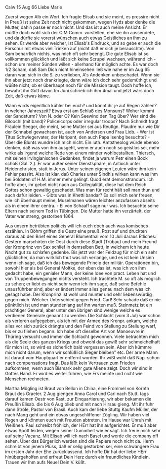  Calw 15 Aug 66
Liebe Marie

Zuerst wegen Alb ein Wort. Ich fragte Elisab und sie meint, es pressire nicht in Preuß ist seine Zeit noch nicht gekommen, wegen Hyds aber denke die Mutter, dahin passe er noch nicht. Und das ist auch meine Ansicht. Er müßte doch wohl sich der C M Comm. vorstellen, ehe sie ihn aussendete, und da dürfte sie vorerst wünschen auch etwas Geistliches an ihm zu sehen. Er werde aber weicher, ist Elisab's Eindruck, und so gebe er auch die Forschur mit etwas viel Trinken auf (nicht daß er sich je berauschte). 
Von Sam beharrlich nichts, was mich oft sehr beengt. Die gute Elisab ist so vollkommen glücklich und läßt sich keine Scrupel wachsen, während ich - schon um meiner Sünden willen - allerhand für möglich achte. Es war doch 1/2 Scham, daß Sam Dich nicht hineinsehen ließ wie nahe er im Aug 65 daran war, sich in die S. zu verlieben, A's Andenken unbeschadet. Wenn sie ihn aber jetzt noch drankriegte, dann wäre ich doch sehr gedemüthigt und wüßte nicht, ob er überhaupt noch für die Mission taugt. Doch hoffe ich, bewahrt ihn Gott davor. Im Juni schrieb ich ihm 4mal und jetzt wärs doch Zeit, daß etwas käme.

Wann wirds eigentlich kühler bei euch? und könnt ihr je auf Regen zählen? in welcher Jahreszeit? Etwa erst am Schluß des Monsuns? Woher kommt der Sandsturm? Von N. oder O? Kein Seewind den Tag über? Wer sind die Biloochi (mit band)? Policeicorps oder irregular troops? Nach Schmidt fragt Fräulein Seeger, die meint, seine Mutter sei aus Reutlgn. Plaudre nur wie Dir der Schnabel gewachsen ist, auch von Anderson und Frau Lidb. - Wer ist Titus Schwiegervater, der Haripant, den auch Papa Isenbg besuchte? - 
Über die Blunts wundre ich mich nicht. Ein luth. Amtstheolog würde ebenso denken, daß was von ihm ausgeht, wenn er auch noch so geistlos sei, mehr wirke als irgend welche Rede von einem minder wohlbestallten. Thiersch, mit seinen irvingianischen Gedanken, findet ja warum Petr einen Bock schoß (Gal. 2.). Er war außer seiner Dienstsphäre, in Antioch unter Heidenchristen, statt in Jerus. Unter seinen eigenen Leuten wäre ihm kein Fehler passirt. Also ist klar, daß Charles unter Sindhis wirken kann was ihm bei Soldaten of H.M. immer mehr gelingt. Quod erat demonstrandum. Ich hoffe aber, ihr gebet nicht nach aus Collegialität, diese hat dem Reich Gottes schon gewaltig geschadet. Was man für recht hält soll man thun und auch dafür leiden. - Gibts was in Khetti bandar? Es soll mich sehr freuen, wie ich überhaupt meine, Muselmanen wären leichter anzufassen abseits als in einem ihrer centra. - Ei von Schaaff sage nur was. Ich besuchte seine Eltern nach seinem Tod in Tübingen. Die Mutter hatte ihn verzärtelt, der Vater war streng, gestorben 1864.

Aus unsern betrübten politicis will ich euch doch auch was komisches erzählen. In Böhm griffen die Oestr eine preuß. Post auf und druckten daraus ab den Brief eines General Blumenthal vom 10 Juli daraus Etliches: Gestern marschirten die Oest durch diese Stadt (Trübau) und mein Freund der Kronprinz von Sax schlief in demselben Bett, in welchem ich heute Nacht gut zu schlafen gedenke. Bis jetzt war der Feldzug für mich ein sehr glücklicher, da man wirklich thut was ich verlange, und es ist kein Unsinn wenn ich sage, daß ich das bewegende Princip der militär. Operationen bin, sowohl hier als bei General Moltke, der eben das ist, was ich von ihm gedacht habe, ein genialer Mann, der keine Idee von pract. Leben hat und von Truppenbewegungen nichts versteht. Ich trachtete M. so oft als möglich zu sehen; er liebt es nicht sehr wenn ich ihm sage, daß seine Befehle unausführbar sind, aber er ändert immer alles genau nach dem was ich gesagt habe. Der Kronprinz ist wohl und munter und sehr liebenswürdig gegen mich. Welcher Unterschied gegen Fried. Carl! Sehr schade daß er nie pünktlich ist und man stundenlang auf ihn warten muß. Steinmetz ist ein prächtiger General, aber unter den übrigen sind wenige welche es verdienen Generale genannt zu werden. Die Schlacht (vom 3 Jul) war schon als verloren aufgegeben, als ich mit der Armee des Kronpr. ankam, welche alles vor sich zurück drängte und den Feind von Stellung zu Stellung warf, bis er zu fliehen begann. Ich habe oft dieselbe Art von Manoeuvre in Thüring versucht und immer die Schlacht gewonnen. Viele betrachten mich als die Seele des ganzen Kriegs und obwohl das gewiß sehr schmeichelhaft für mich ist, so wird es sicherlich bald vergessen sein. Aber ich kümmre mich nicht darum, wenn wir schlüßlich Sieger bleiben" etc. Der arme Mann ist darauf vom Hauptquartier entfernt worden. Ihr wißt wohl daß Nap. schon nach compensations fragt. Das läßt kein Vertrauen zum Frieden aufkommen, wenn auch Bismark sehr gute Miene zeigt. Doch wir sind in Gottes Hand. Er wird es weiter führen, wie Ers meinte und nicht wie Menschen rechneten.

Martha Mögling ist Braut von Bellon in China, eine Frommel von Kornth Braut des Graeter. 2 Aug giengen Anna Carol und Carl nach Stutt. tags darauf kamen Oestr von Rast. zur Einquartierung, wir aber bekamen die Preußin Elisab. die bis 6 Aug blieb und mit nach Hirsau gieng. Mit ihr fuhr dann Ströle, Pastor von Brasil. Auch kam der liebe Stuttg Kaufm Müller, der nach Mang geht und ein etwas ungeschliffener Zögling. Wir haben viel Regen und könnten euch mit Freuden abtreten. Im Hause war Unruh mit Weißnen. Paul schreibt fröhlich, der HErr hat ihn aufgerichtet. Er muß aber etwas Spott leiden, wegen seiner Dummheit wie er sagt. Ich freue mich sehr auf seine Vacanz. Mit Elisab will ich nach Basel und werde die company off sehen. Über das Bürgerlich werden sind die Papiere noch nicht da. Herm schreibt von jenem Plüss, daß er selig gestorben sei, eine schwangere Frau im ersten Jahr der Ehe zurücklassend. Ich hoffe Dir hat der liebe HErr hinübergeholfen und erfreut Dein Herz durch ein freundliches Kindlein. Trauen wir Ihm aufs Neue!
 Dein V. küßt.
